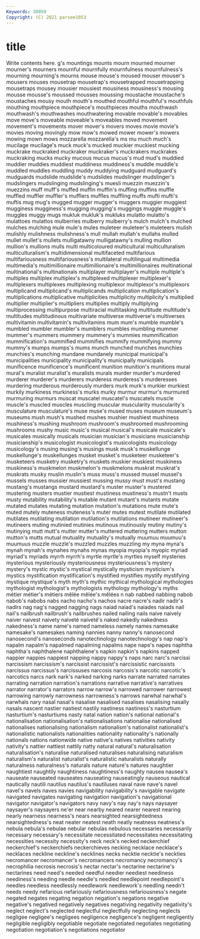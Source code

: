 ```yaml
---
Keywords: 30059
Copyright: (C) 2021 parsee1053
---
```


# title

Write contents here.
g's mountings mounts mourn mourned mourner mourner's mourners mournful mournfully
mournfulness mournfulness's mourning mourning's mourns mouse mouse's moused mouser mouser's
mousers mouses mousetrap mousetrap's mousetrapped mousetrapping mousetraps mousey mousier mousiest
mousiness mousiness's mousing mousse mousse's moussed mousses moussing moustache moustache's
moustaches mousy mouth mouth's mouthed mouthful mouthful's mouthfuls mouthing mouthpiece
mouthpiece's mouthpieces mouths mouthwash mouthwash's mouthwashes mouthwatering movable movable's movables
move move's moveable moveable's moveables moved movement movement's movements mover
mover's movers moves movie movie's movies moving movingly mow mow's
mowed mower mower's mowers mowing mown mows mozzarella mozzarella's ms
mu much much's mucilage mucilage's muck muck's mucked muckier muckiest
mucking muckrake muckraked muckraker muckraker's muckrakers muckrakes muckraking mucks mucky
mucous mucus mucus's mud mud's muddied muddier muddies muddiest muddiness
muddiness's muddle muddle's muddled muddles muddling muddy muddying mudguard mudguard's
mudguards mudslide mudslide's mudslides mudslinger mudslinger's mudslingers mudslinging mudslinging's muesli
muezzin muezzin's muezzins muff muff's muffed muffin muffin's muffing muffins
muffle muffled muffler muffler's mufflers muffles muffling muffs mufti mufti's
muftis mug mug's mugged mugger mugger's muggers muggier muggiest mugginess
mugginess's mugging mugging's muggings muggle muggle's muggles muggy mugs mukluk
mukluk's mukluks mulatto mulatto's mulattoes mulattos mulberries mulberry mulberry's mulch
mulch's mulched mulches mulching mule mule's mules muleteer muleteer's muleteers
mulish mulishly mulishness mulishness's mull mullah mullah's mullahs mulled mullet
mullet's mullets mulligatawny mulligatawny's mulling mullion mullion's mullions mulls multi
multicoloured multicultural multiculturalism multiculturalism's multidimensional multifaceted multifarious multifariousness multifariousness's multilateral
multilingual multimedia multimedia's multimillionaire multimillionaire's multimillionaires multinational multinational's multinationals multiplayer
multiplayer's multiple multiple's multiples multiplex multiplex's multiplexed multiplexer multiplexer's multiplexers
multiplexes multiplexing multiplexor multiplexor's multiplexors multiplicand multiplicand's multiplicands multiplication multiplication's
multiplications multiplicative multiplicities multiplicity multiplicity's multiplied multiplier multiplier's multipliers multiplies
multiply multiplying multiprocessing multipurpose multiracial multitasking multitude multitude's multitudes multitudinous
multivariate multiverse multiverse's multiverses multivitamin multivitamin's multivitamins mum mum's mumble
mumble's mumbled mumbler mumbler's mumblers mumbles mumbling mummer mummer's mummers
mummery mummery's mummies mummification mummification's mummified mummifies mummify mummifying mummy
mummy's mumps mumps's mums munch munched munches munchies munchies's munching
mundane mundanely municipal municipal's municipalities municipality municipality's municipally municipals munificence
munificence's munificent munition munition's munitions mural mural's muralist muralist's muralists
murals murder murder's murdered murderer murderer's murderers murderess murderess's murderesses
murdering murderous murderously murders murk murk's murkier murkiest murkily murkiness
murkiness's murks murky murmur murmur's murmured murmuring murmurs muscat muscatel
muscatel's muscatels muscle muscle's muscled muscles muscling muscular muscularity muscularity's
musculature musculature's muse muse's mused muses museum museum's museums mush
mush's mushed mushes mushier mushiest mushiness mushiness's mushing mushroom mushroom's
mushroomed mushrooming mushrooms mushy music music's musical musical's musicale musicale's
musicales musically musicals musician musician's musicians musicianship musicianship's musicologist musicologist's
musicologists musicology musicology's musing musing's musings musk musk's muskellunge muskellunge's
muskellunges musket musket's musketeer musketeer's musketeers musketry musketry's muskets muskier
muskiest muskiness muskiness's muskmelon muskmelon's muskmelons muskrat muskrat's muskrats musky
muslin muslin's muss muss's mussed mussel mussel's mussels musses mussier
mussiest mussing mussy must must's mustang mustang's mustangs mustard mustard's
muster muster's mustered mustering musters mustier mustiest mustiness mustiness's mustn't
musts musty mutability mutability's mutable mutant mutant's mutants mutate mutated
mutates mutating mutation mutation's mutations mute mute's muted mutely muteness
muteness's muter mutes mutest mutilate mutilated mutilates mutilating mutilation mutilation's
mutilations mutineer mutineer's mutineers muting mutinied mutinies mutinous mutinously mutiny
mutiny's mutinying mutt mutt's mutter mutter's muttered muttering mutters mutton
mutton's mutts mutual mutuality mutuality's mutually muumuu muumuu's muumuus muzzle
muzzle's muzzled muzzles muzzling my myna myna's mynah mynah's mynahes
mynahs mynas myopia myopia's myopic myriad myriad's myriads myrrh myrrh's
myrtle myrtle's myrtles myself mysteries mysterious mysteriously mysteriousness mysteriousness's mystery
mystery's mystic mystic's mystical mystically mysticism mysticism's mystics mystification mystification's
mystified mystifies mystify mystifying mystique mystique's myth myth's mythic mythical
mythological mythologies mythologist mythologist's mythologists mythology mythology's myths métier métier's
métiers mêlée mêlée's mêlées n nab nabbed nabbing nabob nabob's
nabobs nabs nacho nacho's nachos nacre nacre's nadir nadir's nadirs
nag nag's nagged nagging nags naiad naiad's naiades naiads nail
nail's nailbrush nailbrush's nailbrushes nailed nailing nails naive naively naiver
naivest naivety naiveté naiveté's naked nakedly nakedness nakedness's name name's
named nameless namely names namesake namesake's namesakes naming nannies nanny
nanny's nanosecond nanosecond's nanoseconds nanotechnology nanotechnology's nap nap's napalm napalm's
napalmed napalming napalms nape nape's napes naphtha naphtha's naphthalene naphthalene's
napkin napkin's napkins napped nappier nappies nappiest napping nappy nappy's
naps narc narc's narcissi narcissism narcissism's narcissist narcissist's narcissistic narcissists
narcissus narcissus's narcissuses narcosis narcosis's narcotic narcotic's narcotics narcs nark
nark's narked narking narks narrate narrated narrates narrating narration narration's
narrations narrative narrative's narratives narrator narrator's narrators narrow narrow's narrowed
narrower narrowest narrowing narrowly narrowness narrowness's narrows narwhal narwhal's narwhals
nary nasal nasal's nasalise nasalised nasalises nasalising nasally nasals nascent
nastier nastiest nastily nastiness nastiness's nasturtium nasturtium's nasturtiums nasty natal
nation nation's national national's nationalisation nationalisation's nationalisations nationalise nationalised nationalises
nationalising nationalism nationalism's nationalist nationalist's nationalistic nationalists nationalities nationality nationality's
nationally nationals nations nationwide native native's natives nativities nativity nativity's
nattier nattiest nattily natty natural natural's naturalisation naturalisation's naturalise naturalised
naturalises naturalising naturalism naturalism's naturalist naturalist's naturalistic naturalists naturally naturalness
naturalness's naturals nature nature's natures naughtier naughtiest naughtily naughtiness naughtiness's
naughty nausea nausea's nauseate nauseated nauseates nauseating nauseatingly nauseous nautical
nautically nautili nautilus nautilus's nautiluses naval nave nave's navel navel's
navels naves navies navigability navigability's navigable navigate navigated navigates navigating
navigation navigation's navigational navigator navigator's navigators navy navy's nay nay's
nays naysayer naysayer's naysayers ne'er near nearby neared nearer nearest
nearing nearly nearness nearness's nears nearsighted nearsightedness nearsightedness's neat neater
neatest neath neatly neatness neatness's nebula nebula's nebulae nebular nebulas
nebulous necessaries necessarily necessary necessary's necessitate necessitated necessitates necessitating necessities
necessity necessity's neck neck's necked neckerchief neckerchief's neckerchiefs neckerchieves necking
necklace necklace's necklaces neckline neckline's necklines necks necktie necktie's neckties
necromancer necromancer's necromancers necromancy necromancy's necrophilia necrosis necrosis's nectar nectar's
nectarine nectarine's nectarines need need's needed needful needier neediest neediness
neediness's needing needle needle's needled needlepoint needlepoint's needles needless needlessly
needlework needlework's needling needn't needs needy nefarious nefariously nefariousness nefariousness's
negate negated negates negating negation negation's negations negative negative's negatived
negatively negatives negativing negativity negativity's neglect neglect's neglected neglectful neglectfully
neglecting neglects negligee negligee's negligees negligence negligence's negligent negligently negligible
negligibly negotiable negotiate negotiated negotiates negotiating negotiation negotiation's negotiations negotiator
